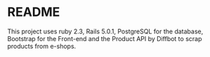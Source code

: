 # README

This project uses ruby 2.3, Rails 5.0.1, PostgreSQL for the database, Bootstrap for the Front-end and the Product API by Diffbot to scrap products from e-shops.
